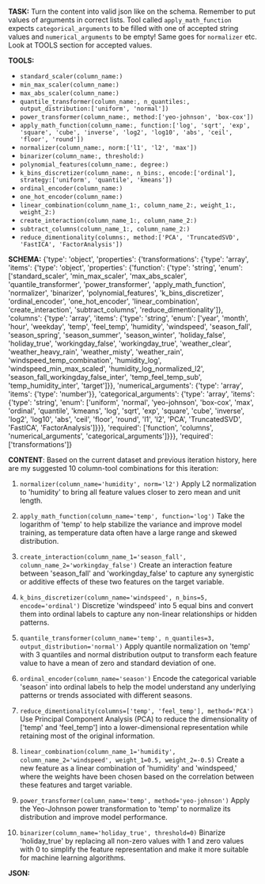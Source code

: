 **TASK:**
Turn the content into valid json like on the schema.
Remember to put values of arguments in correct lists.
Tool called `apply_math_function` expects `categorical_arguments` to be filled with one of accepted string values and `numerical_arguments` to be empty! Same goes for `normalizer` etc. Look at TOOLS section for accepted values.

**TOOLS:**
- `standard_scaler(column_name:)`
- `min_max_scaler(column_name:)`
- `max_abs_scaler(column_name:)`
- `quantile_transformer(column_name:, n_quantiles:, output_distribution:['uniform', 'normal'])`
- `power_transformer(column_name:, method:['yeo-johnson', 'box-cox'])`
- `apply_math_function(column_name:, function:['log', 'sqrt', 'exp', 'square', 'cube', 'inverse', 'log2', 'log10', 'abs', 'ceil', 'floor', 'round'])`
- `normalizer(column_name:, norm:['l1', 'l2', 'max'])`
- `binarizer(column_name:, threshold:)`
- `polynomial_features(column_name:, degree:)`
- `k_bins_discretizer(column_name:, n_bins:, encode:['ordinal'], strategy:['uniform', 'quantile', 'kmeans'])`
- `ordinal_encoder(column_name:)`
- `one_hot_encoder(column_name:)`
- `linear_combination(column_name_1:, column_name_2:, weight_1:, weight_2:)`
- `create_interaction(column_name_1:, column_name_2:)`
- `subtract_columns(column_name_1:, column_name_2:)`
- `reduce_dimentionality(columns:, method:['PCA', 'TruncatedSVD', 'FastICA', 'FactorAnalysis'])`

**SCHEMA:**
{'type': 'object', 'properties': {'transformations': {'type': 'array', 'items': {'type': 'object', 'properties': {'function': {'type': 'string', 'enum': ['standard_scaler', 'min_max_scaler', 'max_abs_scaler', 'quantile_transformer', 'power_transformer', 'apply_math_function', 'normalizer', 'binarizer', 'polynomial_features', 'k_bins_discretizer', 'ordinal_encoder', 'one_hot_encoder', 'linear_combination', 'create_interaction', 'subtract_columns', 'reduce_dimentionality']}, 'columns': {'type': 'array', 'items': {'type': 'string', 'enum': ['year', 'month', 'hour', 'weekday', 'temp', 'feel_temp', 'humidity', 'windspeed', 'season_fall', 'season_spring', 'season_summer', 'season_winter', 'holiday_false', 'holiday_true', 'workingday_false', 'workingday_true', 'weather_clear', 'weather_heavy_rain', 'weather_misty', 'weather_rain', 'windspeed_temp_combination', 'humidity_log', 'windspeed_min_max_scaled', 'humidity_log_normalized_l2', 'season_fall_workingday_false_inter', 'temp_feel_temp_sub', 'temp_humidity_inter', 'target']}}, 'numerical_arguments': {'type': 'array', 'items': {'type': 'number'}}, 'categorical_arguments': {'type': 'array', 'items': {'type': 'string', 'enum': ['uniform', 'normal', 'yeo-johnson', 'box-cox', 'max', 'ordinal', 'quantile', 'kmeans', 'log', 'sqrt', 'exp', 'square', 'cube', 'inverse', 'log2', 'log10', 'abs', 'ceil', 'floor', 'round', 'l1', 'l2', 'PCA', 'TruncatedSVD', 'FastICA', 'FactorAnalysis']}}}, 'required': ['function', 'columns', 'numerical_arguments', 'categorical_arguments']}}}, 'required': ['transformations']}

**CONTENT**:
 Based on the current dataset and previous iteration history, here are my suggested 10 column-tool combinations for this iteration:

1. `normalizer(column_name='humidity', norm='l2')`
Apply L2 normalization to 'humidity' to bring all feature values closer to zero mean and unit length.

2. `apply_math_function(column_name='temp', function='log')`
Take the logarithm of 'temp' to help stabilize the variance and improve model training, as temperature data often have a large range and skewed distribution.

3. `create_interaction(column_name_1='season_fall', column_name_2='workingday_false')`
Create an interaction feature between 'season_fall' and 'workingday_false' to capture any synergistic or additive effects of these two features on the target variable.

4. `k_bins_discretizer(column_name='windspeed', n_bins=5, encode='ordinal')`
Discretize 'windspeed' into 5 equal bins and convert them into ordinal labels to capture any non-linear relationships or hidden patterns.

5. `quantile_transformer(column_name='temp', n_quantiles=3, output_distribution='normal')`
Apply quantile normalization on 'temp' with 3 quantiles and normal distribution output to transform each feature value to have a mean of zero and standard deviation of one.

6. `ordinal_encoder(column_name='season')`
Encode the categorical variable 'season' into ordinal labels to help the model understand any underlying patterns or trends associated with different seasons.

7. `reduce_dimentionality(columns=['temp', 'feel_temp'], method='PCA')`
Use Principal Component Analysis (PCA) to reduce the dimensionality of ['temp' and 'feel_temp'] into a lower-dimensional representation while retaining most of the original information.

8. `linear_combination(column_name_1='humidity', column_name_2='windspeed', weight_1=0.5, weight_2=-0.5)`
Create a new feature as a linear combination of 'humidity' and 'windspeed,' where the weights have been chosen based on the correlation between these features and target variable.

9. `power_transformer(column_name='temp', method='yeo-johnson')`
Apply the Yeo-Johnson power transformation to 'temp' to normalize its distribution and improve model performance.

10. `binarizer(column_name='holiday_true', threshold=0)`
Binarize 'holiday_true' by replacing all non-zero values with 1 and zero values with 0 to simplify the feature representation and make it more suitable for machine learning algorithms.

**JSON:**
